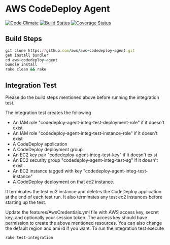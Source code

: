 # AWS CodeDeploy Agent

[![Code Climate](https://codeclimate.com/github/aws/aws-codedeploy-agent.png)](https://codeclimate.com/github/aws/aws-codedeploy-agent) [![Build Status](https://travis-ci.org/aws/aws-codedeploy-agent.png?branch=master)](https://travis-ci.org/aws/aws-codedeploy-agent) [![Coverage Status](https://coveralls.io/repos/aws/aws-codedeploy-agent/badge.svg?branch=master&service=github)](https://coveralls.io/r/aws/aws-codedeploy-agent?branch=master)


## Build Steps

``` ruby
git clone https://github.com/aws/aws-codedeploy-agent.git
gem install bundler
cd aws-codedeploy-agent
bundle install
rake clean && rake
```

## Integration Test
  
Please do the build steps mentioned above before running the integration test.
  
The integration test creates the following
* An IAM role "codedeploy-agent-integ-test-deployment-role" if it doesn't exist
* An IAM role "codedeploy-agent-integ-test-instance-role" if it doesn't exist
* A CodeDeploy application
* A CodeDeploy deployment group
* An EC2 key pair "codedeploy-agent-integ-test-key" if it doesn't exist
* An EC2 security group "codedeploy-agent-integ-test-sg" if it doesn't exist
* An EC2 instance tagged with key "codedeploy-agent-integ-test-instance"
* A CodeDeploy deployment on that ec2 instance.
  
It terminates the test ec2 instance and deletes the CodeDeploy application at the end of each test run.
It also terminates any test ec2 instances before starting up the test.
  
Update the features/AwsCredentials.yml file with AWS access key, secret key, and optionally your session token. The access key should have permission to create the above mentioned resources. You can also change the default region and ami id if you want. To run the integration test execute

```
rake test-integration
```
